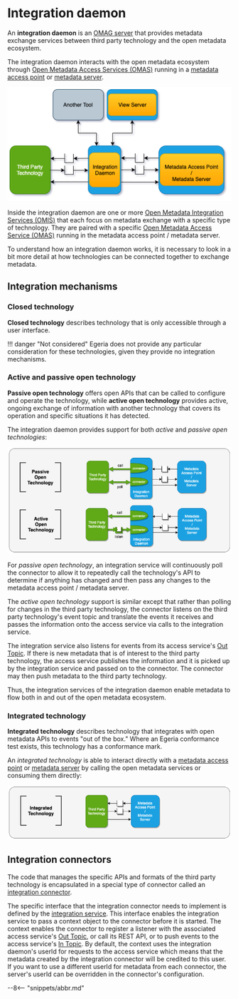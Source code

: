 <!-- SPDX-License-Identifier: CC-BY-4.0 -->
<!-- Copyright Contributors to the Egeria project 2020. -->

# Integration daemon

An **integration daemon** is an [OMAG server](/egeria/concepts/omag-server)
that provides metadata exchange services between third party
technology and the open metadata ecosystem.

The integration daemon interacts with the open metadata
ecosystem through [Open Metadata Access Services (OMAS)](/egeria/services/omas)
running in a [metadata access point](/egeria/concepts/metadata-access-point) or 
[metadata server](/egeria/concepts/metadata-server).

![Integration daemon sitting between a third party technology and a metadata access point](integration-daemon.png)

Inside the integration daemon are one or more [Open Metadata Integration
Services (OMIS)](/egeria/services/integration) that each focus on
metadata exchange with
a specific type of technology.  They are paired with a specific
[Open Metadata Access Service (OMAS)](/egeria/services/omas)
running in the metadata access point / metadata server.

To understand how an integration daemon works, it is necessary to
look in a bit more detail at how technologies can be
connected together to exchange metadata.

## Integration mechanisms

### Closed technology

**Closed technology** describes technology that is only accessible through a user interface.

!!! danger "Not considered"
    Egeria does not provide any particular consideration for these technologies, given they provide no
    integration mechanisms.

### Active and passive open technology

**Passive open technology** offers open APIs that can be called to configure and operate the technology,
while **active open technology** provides active, ongoing exchange of information with another technology that
covers its operation and specific situations it has detected.

The integration daemon provides support for both _active_ and _passive open technologies_:

![Integrating both passive and active open technology into the open metadata ecosystem](open-technology-pattern-implementations.png)

For _passive open technology_, an integration service will
continuously poll the connector to allow it to repeatedly
call the technology's API to determine if
anything has changed and then pass any changes to the
metadata access point / metadata server.

The _active open technology_ support is similar except that
rather than polling for changes in the third party technology,
the connector listens on the third party
technology's event topic and translate the events it receives
and passes the information onto the access service via calls to
the integration service.

The integration service also
listens for events from its access service's
[Out Topic](../../../access-services/docs/concepts/client-server/out-topic.md).
If there is new metadata that is of interest to the
third party technology, the access service publishes the
information and it is picked up by the integration service
and passed on to the connector. The connector may then
push metadata to the third party technology.

Thus, the integration services of the integration daemon enable
metadata to flow both in and out of the open metadata ecosystem.

### Integrated technology

**Integrated technology** describes technology that integrates with open metadata APIs to events "out of the box."
Where an Egeria conformance test exists, this technology has a conformance mark.

An _integrated technology_ is able to interact directly with a
[metadata access point](/egeria/concepts/metadata-access-point) or
[metadata server](/egeria/concepts/metadata-server) by calling the open
metadata services or consuming them directly:

![Integrated technology can call the open metadata services or consume the open metadata services directly](integrated-technology-pattern-implementation.png)

## Integration connectors

The code that manages the specific APIs and formats of the third party technology
is encapsulated in a special type of connector called an
[integration connector](/egeria/connectors/integration-connector).

The specific interface that the integration connector needs to implement is defined by the
[integration service](/egeria/services/omis).
This interface enables the integration service to pass 
a context object to the connector before it is started.
The context enables the connector to
register a listener with the associated access service's
[Out Topic](/egeria/services/omas/client-server/#out-topic), or call its REST API, or to
push events to the access service's 
[In Topic](/egeria/services/omas/client-server/#in-topic).
By default, the context uses the
integration daemon's userId for requests to the access service
which means that the metadata created by the integration connector
will be credited to this user.
If you want to use a different userId for metadata from each connector, 
the server's userId can be overridden in the connector's configuration.

--8<-- "snippets/abbr.md"
